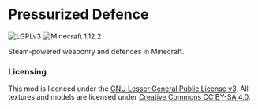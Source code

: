 # Pressurized Defence
![LGPLv3](https://img.shields.io/badge/license-LGPLv3-brightgreen.svg) ![Minecraft 1.12.2](https://img.shields.io/badge/minecraft-1.12.2-blue.svg)

Steam-powered weaponry and defences in Minecraft.

### Licensing
This mod is licenced under the [GNU Lesser General Public License v3](https://www.gnu.org/licenses/lgpl-3.0-standalone.html).
All textures and models are licensed under [Creative Commons CC BY-SA 4.0](https://creativecommons.org/licenses/by-sa/4.0/).
